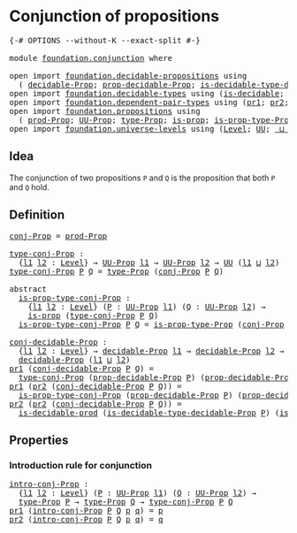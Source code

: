 # Conjunction of propositions

<pre class="Agda"><a id="40" class="Symbol">{-#</a> <a id="44" class="Keyword">OPTIONS</a> <a id="52" class="Pragma">--without-K</a> <a id="64" class="Pragma">--exact-split</a> <a id="78" class="Symbol">#-}</a>

<a id="83" class="Keyword">module</a> <a id="90" href="foundation.conjunction.html" class="Module">foundation.conjunction</a> <a id="113" class="Keyword">where</a>

<a id="120" class="Keyword">open</a> <a id="125" class="Keyword">import</a> <a id="132" href="foundation.decidable-propositions.html" class="Module">foundation.decidable-propositions</a> <a id="166" class="Keyword">using</a>
  <a id="174" class="Symbol">(</a> <a id="176" href="foundation.decidable-propositions.html#1883" class="Function">decidable-Prop</a><a id="190" class="Symbol">;</a> <a id="192" href="foundation.decidable-propositions.html#2032" class="Function">prop-decidable-Prop</a><a id="211" class="Symbol">;</a> <a id="213" href="foundation.decidable-propositions.html#2371" class="Function">is-decidable-type-decidable-Prop</a><a id="245" class="Symbol">)</a>
<a id="247" class="Keyword">open</a> <a id="252" class="Keyword">import</a> <a id="259" href="foundation.decidable-types.html" class="Module">foundation.decidable-types</a> <a id="286" class="Keyword">using</a> <a id="292" class="Symbol">(</a><a id="293" href="foundation.decidable-types.html#1905" class="Function">is-decidable</a><a id="305" class="Symbol">;</a> <a id="307" href="foundation.decidable-types.html#3323" class="Function">is-decidable-prod</a><a id="324" class="Symbol">)</a>
<a id="326" class="Keyword">open</a> <a id="331" class="Keyword">import</a> <a id="338" href="foundation.dependent-pair-types.html" class="Module">foundation.dependent-pair-types</a> <a id="370" class="Keyword">using</a> <a id="376" class="Symbol">(</a><a id="377" href="foundation-core.dependent-pair-types.html#592" class="Field">pr1</a><a id="380" class="Symbol">;</a> <a id="382" href="foundation-core.dependent-pair-types.html#604" class="Field">pr2</a><a id="385" class="Symbol">;</a> <a id="387" href="foundation-core.dependent-pair-types.html#575" class="InductiveConstructor">pair</a><a id="391" class="Symbol">)</a>
<a id="393" class="Keyword">open</a> <a id="398" class="Keyword">import</a> <a id="405" href="foundation.propositions.html" class="Module">foundation.propositions</a> <a id="429" class="Keyword">using</a>
  <a id="437" class="Symbol">(</a> <a id="439" href="foundation-core.propositions.html#5863" class="Function">prod-Prop</a><a id="448" class="Symbol">;</a> <a id="450" href="foundation-core.propositions.html#1380" class="Function">UU-Prop</a><a id="457" class="Symbol">;</a> <a id="459" href="foundation-core.propositions.html#1482" class="Function">type-Prop</a><a id="468" class="Symbol">;</a> <a id="470" href="foundation-core.propositions.html#1295" class="Function">is-prop</a><a id="477" class="Symbol">;</a> <a id="479" href="foundation-core.propositions.html#1549" class="Function">is-prop-type-Prop</a><a id="496" class="Symbol">)</a>
<a id="498" class="Keyword">open</a> <a id="503" class="Keyword">import</a> <a id="510" href="foundation.universe-levels.html" class="Module">foundation.universe-levels</a> <a id="537" class="Keyword">using</a> <a id="543" class="Symbol">(</a><a id="544" href="Agda.Primitive.html#597" class="Postulate">Level</a><a id="549" class="Symbol">;</a> <a id="551" href="foundation-core.universe-levels.html#222" class="Primitive">UU</a><a id="553" class="Symbol">;</a> <a id="555" href="Agda.Primitive.html#810" class="Primitive Operator">_⊔_</a><a id="558" class="Symbol">)</a>
</pre>
## Idea

The conjunction of two propositions `P` and `Q` is the proposition that both `P` and `Q` hold.

## Definition

<pre class="Agda"><a id="conj-Prop"></a><a id="693" href="foundation.conjunction.html#693" class="Function">conj-Prop</a> <a id="703" class="Symbol">=</a> <a id="705" href="foundation-core.propositions.html#5863" class="Function">prod-Prop</a>

<a id="type-conj-Prop"></a><a id="716" href="foundation.conjunction.html#716" class="Function">type-conj-Prop</a> <a id="731" class="Symbol">:</a>
  <a id="735" class="Symbol">{</a><a id="736" href="foundation.conjunction.html#736" class="Bound">l1</a> <a id="739" href="foundation.conjunction.html#739" class="Bound">l2</a> <a id="742" class="Symbol">:</a> <a id="744" href="Agda.Primitive.html#597" class="Postulate">Level</a><a id="749" class="Symbol">}</a> <a id="751" class="Symbol">→</a> <a id="753" href="foundation-core.propositions.html#1380" class="Function">UU-Prop</a> <a id="761" href="foundation.conjunction.html#736" class="Bound">l1</a> <a id="764" class="Symbol">→</a> <a id="766" href="foundation-core.propositions.html#1380" class="Function">UU-Prop</a> <a id="774" href="foundation.conjunction.html#739" class="Bound">l2</a> <a id="777" class="Symbol">→</a> <a id="779" href="foundation-core.universe-levels.html#222" class="Primitive">UU</a> <a id="782" class="Symbol">(</a><a id="783" href="foundation.conjunction.html#736" class="Bound">l1</a> <a id="786" href="Agda.Primitive.html#810" class="Primitive Operator">⊔</a> <a id="788" href="foundation.conjunction.html#739" class="Bound">l2</a><a id="790" class="Symbol">)</a>
<a id="792" href="foundation.conjunction.html#716" class="Function">type-conj-Prop</a> <a id="807" href="foundation.conjunction.html#807" class="Bound">P</a> <a id="809" href="foundation.conjunction.html#809" class="Bound">Q</a> <a id="811" class="Symbol">=</a> <a id="813" href="foundation-core.propositions.html#1482" class="Function">type-Prop</a> <a id="823" class="Symbol">(</a><a id="824" href="foundation.conjunction.html#693" class="Function">conj-Prop</a> <a id="834" href="foundation.conjunction.html#807" class="Bound">P</a> <a id="836" href="foundation.conjunction.html#809" class="Bound">Q</a><a id="837" class="Symbol">)</a>

<a id="840" class="Keyword">abstract</a>
  <a id="is-prop-type-conj-Prop"></a><a id="851" href="foundation.conjunction.html#851" class="Function">is-prop-type-conj-Prop</a> <a id="874" class="Symbol">:</a>
    <a id="880" class="Symbol">{</a><a id="881" href="foundation.conjunction.html#881" class="Bound">l1</a> <a id="884" href="foundation.conjunction.html#884" class="Bound">l2</a> <a id="887" class="Symbol">:</a> <a id="889" href="Agda.Primitive.html#597" class="Postulate">Level</a><a id="894" class="Symbol">}</a> <a id="896" class="Symbol">(</a><a id="897" href="foundation.conjunction.html#897" class="Bound">P</a> <a id="899" class="Symbol">:</a> <a id="901" href="foundation-core.propositions.html#1380" class="Function">UU-Prop</a> <a id="909" href="foundation.conjunction.html#881" class="Bound">l1</a><a id="911" class="Symbol">)</a> <a id="913" class="Symbol">(</a><a id="914" href="foundation.conjunction.html#914" class="Bound">Q</a> <a id="916" class="Symbol">:</a> <a id="918" href="foundation-core.propositions.html#1380" class="Function">UU-Prop</a> <a id="926" href="foundation.conjunction.html#884" class="Bound">l2</a><a id="928" class="Symbol">)</a> <a id="930" class="Symbol">→</a>
    <a id="936" href="foundation-core.propositions.html#1295" class="Function">is-prop</a> <a id="944" class="Symbol">(</a><a id="945" href="foundation.conjunction.html#716" class="Function">type-conj-Prop</a> <a id="960" href="foundation.conjunction.html#897" class="Bound">P</a> <a id="962" href="foundation.conjunction.html#914" class="Bound">Q</a><a id="963" class="Symbol">)</a>
  <a id="967" href="foundation.conjunction.html#851" class="Function">is-prop-type-conj-Prop</a> <a id="990" href="foundation.conjunction.html#990" class="Bound">P</a> <a id="992" href="foundation.conjunction.html#992" class="Bound">Q</a> <a id="994" class="Symbol">=</a> <a id="996" href="foundation-core.propositions.html#1549" class="Function">is-prop-type-Prop</a> <a id="1014" class="Symbol">(</a><a id="1015" href="foundation.conjunction.html#693" class="Function">conj-Prop</a> <a id="1025" href="foundation.conjunction.html#990" class="Bound">P</a> <a id="1027" href="foundation.conjunction.html#992" class="Bound">Q</a><a id="1028" class="Symbol">)</a>

<a id="conj-decidable-Prop"></a><a id="1031" href="foundation.conjunction.html#1031" class="Function">conj-decidable-Prop</a> <a id="1051" class="Symbol">:</a>
  <a id="1055" class="Symbol">{</a><a id="1056" href="foundation.conjunction.html#1056" class="Bound">l1</a> <a id="1059" href="foundation.conjunction.html#1059" class="Bound">l2</a> <a id="1062" class="Symbol">:</a> <a id="1064" href="Agda.Primitive.html#597" class="Postulate">Level</a><a id="1069" class="Symbol">}</a> <a id="1071" class="Symbol">→</a> <a id="1073" href="foundation.decidable-propositions.html#1883" class="Function">decidable-Prop</a> <a id="1088" href="foundation.conjunction.html#1056" class="Bound">l1</a> <a id="1091" class="Symbol">→</a> <a id="1093" href="foundation.decidable-propositions.html#1883" class="Function">decidable-Prop</a> <a id="1108" href="foundation.conjunction.html#1059" class="Bound">l2</a> <a id="1111" class="Symbol">→</a>
  <a id="1115" href="foundation.decidable-propositions.html#1883" class="Function">decidable-Prop</a> <a id="1130" class="Symbol">(</a><a id="1131" href="foundation.conjunction.html#1056" class="Bound">l1</a> <a id="1134" href="Agda.Primitive.html#810" class="Primitive Operator">⊔</a> <a id="1136" href="foundation.conjunction.html#1059" class="Bound">l2</a><a id="1138" class="Symbol">)</a>
<a id="1140" href="foundation-core.dependent-pair-types.html#592" class="Field">pr1</a> <a id="1144" class="Symbol">(</a><a id="1145" href="foundation.conjunction.html#1031" class="Function">conj-decidable-Prop</a> <a id="1165" href="foundation.conjunction.html#1165" class="Bound">P</a> <a id="1167" href="foundation.conjunction.html#1167" class="Bound">Q</a><a id="1168" class="Symbol">)</a> <a id="1170" class="Symbol">=</a>
  <a id="1174" href="foundation.conjunction.html#716" class="Function">type-conj-Prop</a> <a id="1189" class="Symbol">(</a><a id="1190" href="foundation.decidable-propositions.html#2032" class="Function">prop-decidable-Prop</a> <a id="1210" href="foundation.conjunction.html#1165" class="Bound">P</a><a id="1211" class="Symbol">)</a> <a id="1213" class="Symbol">(</a><a id="1214" href="foundation.decidable-propositions.html#2032" class="Function">prop-decidable-Prop</a> <a id="1234" href="foundation.conjunction.html#1167" class="Bound">Q</a><a id="1235" class="Symbol">)</a>
<a id="1237" href="foundation-core.dependent-pair-types.html#592" class="Field">pr1</a> <a id="1241" class="Symbol">(</a><a id="1242" href="foundation-core.dependent-pair-types.html#604" class="Field">pr2</a> <a id="1246" class="Symbol">(</a><a id="1247" href="foundation.conjunction.html#1031" class="Function">conj-decidable-Prop</a> <a id="1267" href="foundation.conjunction.html#1267" class="Bound">P</a> <a id="1269" href="foundation.conjunction.html#1269" class="Bound">Q</a><a id="1270" class="Symbol">))</a> <a id="1273" class="Symbol">=</a>
  <a id="1277" href="foundation.conjunction.html#851" class="Function">is-prop-type-conj-Prop</a> <a id="1300" class="Symbol">(</a><a id="1301" href="foundation.decidable-propositions.html#2032" class="Function">prop-decidable-Prop</a> <a id="1321" href="foundation.conjunction.html#1267" class="Bound">P</a><a id="1322" class="Symbol">)</a> <a id="1324" class="Symbol">(</a><a id="1325" href="foundation.decidable-propositions.html#2032" class="Function">prop-decidable-Prop</a> <a id="1345" href="foundation.conjunction.html#1269" class="Bound">Q</a><a id="1346" class="Symbol">)</a>
<a id="1348" href="foundation-core.dependent-pair-types.html#604" class="Field">pr2</a> <a id="1352" class="Symbol">(</a><a id="1353" href="foundation-core.dependent-pair-types.html#604" class="Field">pr2</a> <a id="1357" class="Symbol">(</a><a id="1358" href="foundation.conjunction.html#1031" class="Function">conj-decidable-Prop</a> <a id="1378" href="foundation.conjunction.html#1378" class="Bound">P</a> <a id="1380" href="foundation.conjunction.html#1380" class="Bound">Q</a><a id="1381" class="Symbol">))</a> <a id="1384" class="Symbol">=</a>
  <a id="1388" href="foundation.decidable-types.html#3323" class="Function">is-decidable-prod</a> <a id="1406" class="Symbol">(</a><a id="1407" href="foundation.decidable-propositions.html#2371" class="Function">is-decidable-type-decidable-Prop</a> <a id="1440" href="foundation.conjunction.html#1378" class="Bound">P</a><a id="1441" class="Symbol">)</a> <a id="1443" class="Symbol">(</a><a id="1444" href="foundation.decidable-propositions.html#2371" class="Function">is-decidable-type-decidable-Prop</a> <a id="1477" href="foundation.conjunction.html#1380" class="Bound">Q</a><a id="1478" class="Symbol">)</a>
</pre>
## Properties

### Introduction rule for conjunction

<pre class="Agda"><a id="intro-conj-Prop"></a><a id="1543" href="foundation.conjunction.html#1543" class="Function">intro-conj-Prop</a> <a id="1559" class="Symbol">:</a>
  <a id="1563" class="Symbol">{</a><a id="1564" href="foundation.conjunction.html#1564" class="Bound">l1</a> <a id="1567" href="foundation.conjunction.html#1567" class="Bound">l2</a> <a id="1570" class="Symbol">:</a> <a id="1572" href="Agda.Primitive.html#597" class="Postulate">Level</a><a id="1577" class="Symbol">}</a> <a id="1579" class="Symbol">(</a><a id="1580" href="foundation.conjunction.html#1580" class="Bound">P</a> <a id="1582" class="Symbol">:</a> <a id="1584" href="foundation-core.propositions.html#1380" class="Function">UU-Prop</a> <a id="1592" href="foundation.conjunction.html#1564" class="Bound">l1</a><a id="1594" class="Symbol">)</a> <a id="1596" class="Symbol">(</a><a id="1597" href="foundation.conjunction.html#1597" class="Bound">Q</a> <a id="1599" class="Symbol">:</a> <a id="1601" href="foundation-core.propositions.html#1380" class="Function">UU-Prop</a> <a id="1609" href="foundation.conjunction.html#1567" class="Bound">l2</a><a id="1611" class="Symbol">)</a> <a id="1613" class="Symbol">→</a>
  <a id="1617" href="foundation-core.propositions.html#1482" class="Function">type-Prop</a> <a id="1627" href="foundation.conjunction.html#1580" class="Bound">P</a> <a id="1629" class="Symbol">→</a> <a id="1631" href="foundation-core.propositions.html#1482" class="Function">type-Prop</a> <a id="1641" href="foundation.conjunction.html#1597" class="Bound">Q</a> <a id="1643" class="Symbol">→</a> <a id="1645" href="foundation.conjunction.html#716" class="Function">type-conj-Prop</a> <a id="1660" href="foundation.conjunction.html#1580" class="Bound">P</a> <a id="1662" href="foundation.conjunction.html#1597" class="Bound">Q</a>
<a id="1664" href="foundation-core.dependent-pair-types.html#592" class="Field">pr1</a> <a id="1668" class="Symbol">(</a><a id="1669" href="foundation.conjunction.html#1543" class="Function">intro-conj-Prop</a> <a id="1685" href="foundation.conjunction.html#1685" class="Bound">P</a> <a id="1687" href="foundation.conjunction.html#1687" class="Bound">Q</a> <a id="1689" href="foundation.conjunction.html#1689" class="Bound">p</a> <a id="1691" href="foundation.conjunction.html#1691" class="Bound">q</a><a id="1692" class="Symbol">)</a> <a id="1694" class="Symbol">=</a> <a id="1696" href="foundation.conjunction.html#1689" class="Bound">p</a>
<a id="1698" href="foundation-core.dependent-pair-types.html#604" class="Field">pr2</a> <a id="1702" class="Symbol">(</a><a id="1703" href="foundation.conjunction.html#1543" class="Function">intro-conj-Prop</a> <a id="1719" href="foundation.conjunction.html#1719" class="Bound">P</a> <a id="1721" href="foundation.conjunction.html#1721" class="Bound">Q</a> <a id="1723" href="foundation.conjunction.html#1723" class="Bound">p</a> <a id="1725" href="foundation.conjunction.html#1725" class="Bound">q</a><a id="1726" class="Symbol">)</a> <a id="1728" class="Symbol">=</a> <a id="1730" href="foundation.conjunction.html#1725" class="Bound">q</a>
</pre>